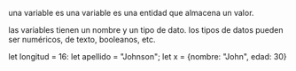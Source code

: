 una variable es una variable es una entidad que almacena un valor.

las variables tienen un nombre y un tipo de dato.
los tipos de datos pueden ser numéricos, de texto, booleanos, etc.

let longitud = 16:
let apellido = "Johnson";
let x = {nombre: "John", edad: 30}
